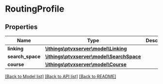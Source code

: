 # RoutingProfile

## Properties
Name | Type | Description | Notes
------------ | ------------- | ------------- | -------------
**linking** | [**\ithings\ptvxserver\model\Linking**](Linking.md) |  | [optional] 
**search_space** | [**\ithings\ptvxserver\model\SearchSpace**](SearchSpace.md) |  | [optional] 
**course** | [**\ithings\ptvxserver\model\Course**](Course.md) |  | [optional] 

[[Back to Model list]](../../README.md#documentation-for-models) [[Back to API list]](../../README.md#documentation-for-api-endpoints) [[Back to README]](../../README.md)

